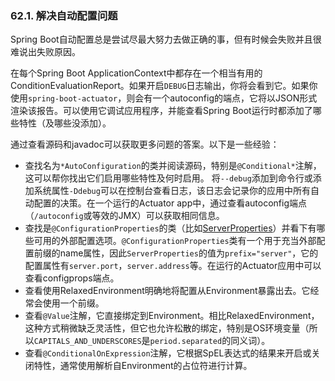 ### 62.1. 解决自动配置问题

Spring Boot自动配置总是尝试尽最大努力去做正确的事，但有时候会失败并且很难说出失败原因。

在每个Spring Boot ApplicationContext中都存在一个相当有用的ConditionEvaluationReport。如果开启`DEBUG`日志输出，你将会看到它。如果你使用`spring-boot-actuator`，则会有一个autoconfig的端点，它将以JSON形式渲染该报告。可以使用它调试应用程序，并能查看Spring Boot运行时都添加了哪些特性（及哪些没添加）。

通过查看源码和javadoc可以获取更多问题的答案。以下是一些经验：

* 查找名为`*AutoConfiguration`的类并阅读源码，特别是`@Conditional*`注解，这可以帮你找出它们启用哪些特性及何时启用。
将`--debug`添加到命令行或添加系统属性`-Ddebug`可以在控制台查看日志，该日志会记录你的应用中所有自动配置的决策。在一个运行的Actuator app中，通过查看autoconfig端点（`/autoconfig`或等效的JMX）可以获取相同信息。
* 查找是`@ConfigurationProperties`的类（比如[ServerProperties](http://github.com/spring-projects/spring-boot/tree/master/spring-boot-autoconfigure/src/main/java/org/springframework/boot/autoconfigure/web/ServerProperties.java)）并看下有哪些可用的外部配置选项。`@ConfigurationProperties`类有一个用于充当外部配置前缀的name属性，因此`ServerProperties`的值为`prefix="server"`，它的配置属性有`server.port`，`server.address`等。在运行的Actuator应用中可以查看configprops端点。
* 查看使用RelaxedEnvironment明确地将配置从Environment暴露出去。它经常会使用一个前缀。
* 查看`@Value`注解，它直接绑定到Environment。相比RelaxedEnvironment，这种方式稍微缺乏灵活性，但它也允许松散的绑定，特别是OS环境变量（所以`CAPITALS_AND_UNDERSCORES`是`period.separated`的同义词）。
* 查看`@ConditionalOnExpression`注解，它根据SpEL表达式的结果来开启或关闭特性，通常使用解析自Environment的占位符进行计算。

